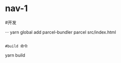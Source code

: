 # nav-1
#开发

···
yarn global add parcel-bundler
parcel src/index.html
```

#build 命令

```
yarn build
```
